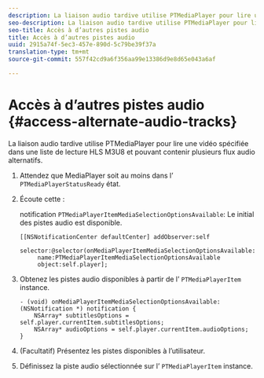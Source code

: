 ```yaml
---
description: La liaison audio tardive utilise PTMediaPlayer pour lire une vidéo spécifiée dans une liste de lecture HLS M3U8 et pouvant contenir plusieurs flux audio alternatifs.
seo-description: La liaison audio tardive utilise PTMediaPlayer pour lire une vidéo spécifiée dans une liste de lecture HLS M3U8 et pouvant contenir plusieurs flux audio alternatifs.
seo-title: Accès à d’autres pistes audio
title: Accès à d’autres pistes audio
uuid: 2915a74f-5ec3-457e-890d-5c79be39f37a
translation-type: tm+mt
source-git-commit: 557f42cd9a6f356aa99e13386d9e8d65e043a6af

---
```



# Accès à d’autres pistes audio {#access-alternate-audio-tracks}

La liaison audio tardive utilise PTMediaPlayer pour lire une vidéo spécifiée dans une liste de lecture HLS M3U8 et pouvant contenir plusieurs flux audio alternatifs.

1. Attendez que MediaPlayer soit au moins dans l’ `PTMediaPlayerStatusReady` état.
1. Écoute cette  :

   notification `PTMediaPlayerItemMediaSelectionOptionsAvailable`: Le  initial des pistes audio est disponible.

   ```
   [[NSNotificationCenter defaultCenter] addObserver:self 
        selector:@selector(onMediaPlayerItemMediaSelectionOptionsAvailable:) 
        name:PTMediaPlayerItemMediaSelectionOptionsAvailable  
        object:self.player];
   ```

1. Obtenez les pistes audio disponibles à partir de l’ `PTMediaPlayerItem` instance.

   ```
   - (void) onMediaPlayerItemMediaSelectionOptionsAvailable:(NSNotification *) notification { 
       NSArray* subtitlesOptions = self.player.currentItem.subtitlesOptions; 
       NSArray* audioOptions = self.player.currentItem.audioOptions; 
   }
   ```

1. (Facultatif) Présentez les pistes disponibles à l’utilisateur.
1. Définissez la piste audio sélectionnée sur l’ `PTMediaPlayerItem` instance.
